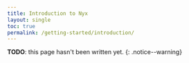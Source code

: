 ```yaml
---
title: Introduction to Nyx
layout: single
toc: true
permalink: /getting-started/introduction/
---
```


**TODO**: this page hasn't been written yet.
{: .notice--warning}

